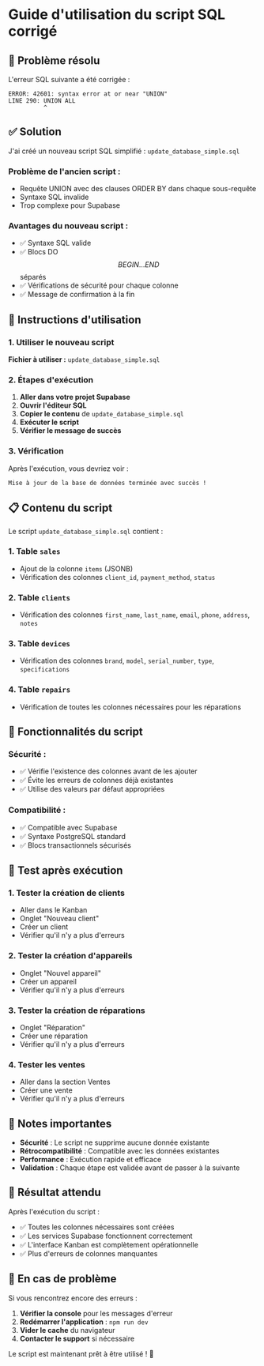 # Guide d'utilisation du script SQL corrigé

## 🐛 Problème résolu

L'erreur SQL suivante a été corrigée :
```
ERROR: 42601: syntax error at or near "UNION"
LINE 290: UNION ALL
          ^
```

## ✅ Solution

J'ai créé un nouveau script SQL simplifié : `update_database_simple.sql`

### Problème de l'ancien script :
- Requête UNION avec des clauses ORDER BY dans chaque sous-requête
- Syntaxe SQL invalide
- Trop complexe pour Supabase

### Avantages du nouveau script :
- ✅ Syntaxe SQL valide
- ✅ Blocs DO $$ BEGIN ... END $$ séparés
- ✅ Vérifications de sécurité pour chaque colonne
- ✅ Message de confirmation à la fin

## 🚀 Instructions d'utilisation

### 1. Utiliser le nouveau script

**Fichier à utiliser :** `update_database_simple.sql`

### 2. Étapes d'exécution

1. **Aller dans votre projet Supabase**
2. **Ouvrir l'éditeur SQL**
3. **Copier le contenu** de `update_database_simple.sql`
4. **Exécuter le script**
5. **Vérifier le message de succès**

### 3. Vérification

Après l'exécution, vous devriez voir :
```
Mise à jour de la base de données terminée avec succès !
```

## 📋 Contenu du script

Le script `update_database_simple.sql` contient :

### 1. Table `sales`
- Ajout de la colonne `items` (JSONB)
- Vérification des colonnes `client_id`, `payment_method`, `status`

### 2. Table `clients`
- Vérification des colonnes `first_name`, `last_name`, `email`, `phone`, `address`, `notes`

### 3. Table `devices`
- Vérification des colonnes `brand`, `model`, `serial_number`, `type`, `specifications`

### 4. Table `repairs`
- Vérification de toutes les colonnes nécessaires pour les réparations

## 🔧 Fonctionnalités du script

### Sécurité :
- ✅ Vérifie l'existence des colonnes avant de les ajouter
- ✅ Évite les erreurs de colonnes déjà existantes
- ✅ Utilise des valeurs par défaut appropriées

### Compatibilité :
- ✅ Compatible avec Supabase
- ✅ Syntaxe PostgreSQL standard
- ✅ Blocs transactionnels sécurisés

## 🧪 Test après exécution

### 1. Tester la création de clients
- Aller dans le Kanban
- Onglet "Nouveau client"
- Créer un client
- Vérifier qu'il n'y a plus d'erreurs

### 2. Tester la création d'appareils
- Onglet "Nouvel appareil"
- Créer un appareil
- Vérifier qu'il n'y a plus d'erreurs

### 3. Tester la création de réparations
- Onglet "Réparation"
- Créer une réparation
- Vérifier qu'il n'y a plus d'erreurs

### 4. Tester les ventes
- Aller dans la section Ventes
- Créer une vente
- Vérifier qu'il n'y a plus d'erreurs

## 📝 Notes importantes

- **Sécurité** : Le script ne supprime aucune donnée existante
- **Rétrocompatibilité** : Compatible avec les données existantes
- **Performance** : Exécution rapide et efficace
- **Validation** : Chaque étape est validée avant de passer à la suivante

## 🎯 Résultat attendu

Après l'exécution du script :
- ✅ Toutes les colonnes nécessaires sont créées
- ✅ Les services Supabase fonctionnent correctement
- ✅ L'interface Kanban est complètement opérationnelle
- ✅ Plus d'erreurs de colonnes manquantes

## 🔄 En cas de problème

Si vous rencontrez encore des erreurs :

1. **Vérifier la console** pour les messages d'erreur
2. **Redémarrer l'application** : `npm run dev`
3. **Vider le cache** du navigateur
4. **Contacter le support** si nécessaire

Le script est maintenant prêt à être utilisé ! 🚀
